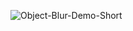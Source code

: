 
![Object-Blur-Demo-Short](https://user-images.githubusercontent.com/26451679/150731080-429c16ab-2b1a-44af-a1b2-a9d37d262afc.gif)
